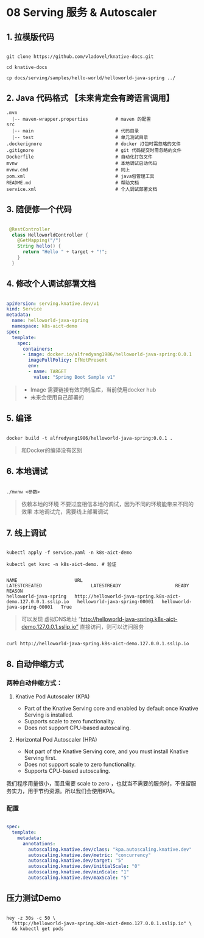 # 08 Serving 服务 & Autoscaler

## 1. 拉模版代码

```Shell

git clone https://github.com/vladovel/knative-docs.git

cd knative-docs

cp docs/serving/samples/hello-world/helloworld-java-spring ../
```

## 2. Java 代码格式 【未来肯定会有跨语言调用】

```Shell
.mvn
  |-- maven-wrapper.properties          # maven 的配置
src
  |-- main                              # 代码目录
  |-- test                              # 单元测试目录
.dockerignore                           # docker 打包时需忽略的文件
.gitignore                              # git 代码提交时需忽略的文件
Dockerfile                              # 自动化打包文件
mvnw                                    # 本地调试启动代码
mvnw.cmd                                # 同上
pom.xml                                 # java包管理工具
README.md                               # 帮助文档
service.xml                             # 个人调试部署文档
```

## 3. 随便修一个代码

```Java

 @RestController
  class HelloworldController {
    @GetMapping("/")
    String hello() {
      return "Hello " + target + "!";
    }
  }
```

## 4. 修改个人调试部署文档

```Yaml

apiVersion: serving.knative.dev/v1
kind: Service
metadata:
  name: helloworld-java-spring
  namespace: k8s-aict-demo
spec:
  template:
    spec:
      containers:
      - image: docker.io/alfredyang1986/helloworld-java-spring:0.0.1
        imagePullPolicy: IfNotPresent
        env:
        - name: TARGET
          value: "Spring Boot Sample v1"

```

>
> - Image 需要链接有效的制品库，当前使用docker hub
> - 未来会使用自己部署的

## 5. 编译

```Shell

docker build -t alfredyang1986/helloworld-java-spring:0.0.1 .
```

> 和Docker的编译没有区别

## 6. 本地调试

```Shell

./mvnw <参数>
```

> 依赖本地的环境
> 不要过度相信本地的调试，因为不同的环境能带来不同的效果
> 本地调试完，需要线上部署调试

## 7. 线上调试

```Shell

kubectl apply -f service.yaml -n k8s-aict-demo

kubectl get ksvc -n k8s-aict-demo. # 验证
```

```Shell

NAME                     URL                                                              LATESTCREATED                  LATESTREADY                    READY   REASON
helloworld-java-spring   http://helloworld-java-spring.k8s-aict-demo.127.0.0.1.sslip.io   helloworld-java-spring-00001   helloworld-java-spring-00001   True 
```

> 可以发现 虚拟DNS地址 “http://helloworld-java-spring.k8s-aict-demo.127.0.0.1.sslip.io”
> 直接访问，则可以访问服务

```Shell

curl http://helloworld-java-spring.k8s-aict-demo.127.0.0.1.sslip.io
```

## 8. 自动伸缩方式

### 两种自动伸缩方式：

1. Knative Pod Autoscaler (KPA)
    - Part of the Knative Serving core and enabled by default once Knative Serving is installed.
    - Supports scale to zero functionality.
    - Does not support CPU-based autoscaling.

2. Horizontal Pod Autoscaler (HPA)
    - Not part of the Knative Serving core, and you must install Knative Serving first.
    - Does not support scale to zero functionality.
    - Supports CPU-based autoscaling.

我们程序用量很小，而且需要 scale to zero ，也就当不需要的服务时，不保留服务实力，用于节约资源。所以我们会使用KPA。

### 配置

```Yaml

spec:
  template:
    metadata:
      annotations:
        autoscaling.knative.dev/class: "kpa.autoscaling.knative.dev"
        autoscaling.knative.dev/metric: "concurrency"
        autoscaling.knative.dev/target: "5"
        autoscaling.knative.dev/initialScale: "0"
        autoscaling.knative.dev/minScale: "1"
        autoscaling.knative.dev/maxScale: "5"
```

## 压力测试Demo

```Shell

hey -z 30s -c 50 \
  "http://helloworld-java-spring.k8s-aict-demo.127.0.0.1.sslip.io" \
  && kubectl get pods
```